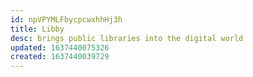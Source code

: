 ```yaml
---
id: npVPYMLFbycpcwxhhHj3h
title: Libby
desc: brings public libraries into the digital world
updated: 1637440075326
created: 1637440039729
---
```


